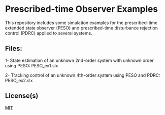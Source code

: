 # Prescribed-time Observer Examples

This repository includes some simulation examples for the prescribed-time extended state observer (PESO) and prescribed-time disturbance rejection control (PDRC) applied to several systems. 
## Files:

1- State estimation of an unknown 2nd-order system with unknown order using PESO: PESO_ex1.slx

2- Tracking control of an unknown 4th-order system using PESO and PDRC: PESO_ex2.slx


## License(s)

[MIT](https://choosealicense.com/licenses/mit/)
